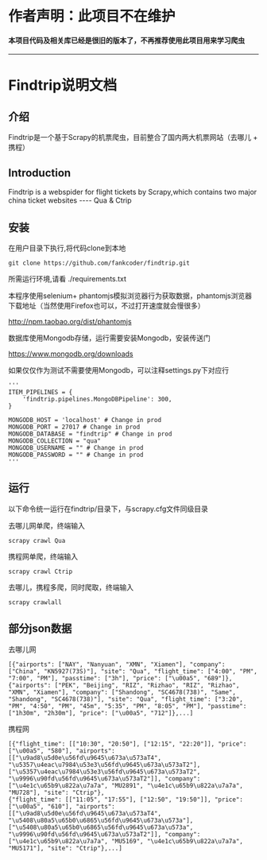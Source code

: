 # 作者声明：此项目不在维护
#### 本项目代码及相关库已经是很旧的版本了，不再推荐使用此项目用来学习爬虫

----

# Findtrip说明文档

## 介绍
Findtrip是一个基于Scrapy的机票爬虫，目前整合了国内两大机票网站（去哪儿 + 携程）

## Introduction
Findtrip is a webspider for flight tickets by Scrapy,which contains two major china ticket websites ---- Qua & Ctrip


## 安装
在用户目录下执行,将代码clone到本地
```
git clone https://github.com/fankcoder/findtrip.git
```

所需运行环境,请看 ./requirements.txt

本程序使用selenium+ phantomjs模拟浏览器行为获取数据，phantomjs浏览器下载地址（当然使用Firefox也可以，不过打开速度就会慢很多）

http://npm.taobao.org/dist/phantomjs



数据库使用Mongodb存储，运行需要安装Mongodb，安装传送门

https://www.mongodb.org/downloads

如果仅仅作为测试不需要使用Mongodb，可以注释settings.py下对应行
```
'''
ITEM_PIPELINES = {
    'findtrip.pipelines.MongoDBPipeline': 300,
}

MONGODB_HOST = 'localhost' # Change in prod
MONGODB_PORT = 27017 # Change in prod
MONGODB_DATABASE = "findtrip" # Change in prod
MONGODB_COLLECTION = "qua"
MONGODB_USERNAME = "" # Change in prod
MONGODB_PASSWORD = "" # Change in prod
'''

```

## 运行
以下命令统一运行在findtrip/目录下，与scrapy.cfg文件同级目录

去哪儿网单爬，终端输入
```
scrapy crawl Qua
```
携程网单爬，终端输入
```
scrapy crawl Ctrip
```
去哪儿，携程多爬，同时爬取，终端输入
```
scrapy crawlall
```

## 部分json数据
去哪儿网
```
[{"airports": ["NAY", "Nanyuan", "XMN", "Xiamen"], "company": ["China", "KN5927(73S)"], "site": "Qua", "flight_time": ["4:00", "PM", "7:00", "PM"], "passtime": ["3h"], "price": ["\u00a5", "689"]},
{"airports": ["PEK", "Beijing", "RIZ", "Rizhao", "RIZ", "Rizhao", "XMN", "Xiamen"], "company": ["Shandong", "SC4678(738)", "Same", "Shandong", "SC4678(738)"], "site": "Qua", "flight_time": ["3:20", "PM", "4:50", "PM", "45m", "5:35", "PM", "8:05", "PM"], "passtime": ["1h30m", "2h30m"], "price": ["\u00a5", "712"]},...]

```
携程网
```
[{"flight_time": [["10:30", "20:50"], ["12:15", "22:20"]], "price": ["\u00a5", "580"], "airports": [["\u9ad8\u5d0e\u56fd\u9645\u673a\u573aT4", "\u5357\u4eac\u7984\u53e3\u56fd\u9645\u673a\u573aT2"], ["\u5357\u4eac\u7984\u53e3\u56fd\u9645\u673a\u573aT2", "\u9996\u90fd\u56fd\u9645\u673a\u573aT2"]], "company": ["\u4e1c\u65b9\u822a\u7a7a", "MU2891", "\u4e1c\u65b9\u822a\u7a7a", "MU728"], "site": "Ctrip"},
{"flight_time": [["11:05", "17:55"], ["12:50", "19:50"]], "price": ["\u00a5", "610"], "airports": [["\u9ad8\u5d0e\u56fd\u9645\u673a\u573aT4", "\u5408\u80a5\u65b0\u6865\u56fd\u9645\u673a\u573a"], ["\u5408\u80a5\u65b0\u6865\u56fd\u9645\u673a\u573a", "\u9996\u90fd\u56fd\u9645\u673a\u573aT2"]], "company": ["\u4e1c\u65b9\u822a\u7a7a", "MU5169", "\u4e1c\u65b9\u822a\u7a7a", "MU5171"], "site": "Ctrip"},...]
```
